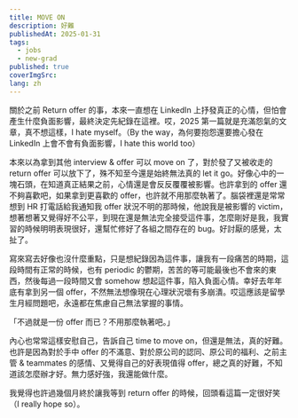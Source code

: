 ```yaml
---
title: MOVE ON
description: 好難
publishedAt: 2025-01-31
tags:
  - jobs
  - new-grad
published: true
coverImgSrc: 
lang: zh
---
```

關於之前 Return offer 的事，本來一直想在 LinkedIn 上抒發真正的心情，但怕會產生什麼負面影響，最終決定先紀錄在這裡。哎，2025 第一篇就是充滿怨氣的文章，真不想這樣，I hate myself。（By the way，為何要抱怨還要擔心發在 LinkedIn 上會不會有負面影響，I hate this world too）

本來以為拿到其他 interview & offer 可以 move on 了，對於發了又被收走的 return offer 可以放下了，殊不知至今還是始終無法真的 let it go。好像心中的一塊石頭，在知道真正結果之前，心情還是會反反覆覆被影響。也許拿到的 offer 還不夠喜歡吧，如果拿到更喜歡的 offer，也許就不用那麼執著了。腦袋裡還是常常想到 HR 打電話給我通知我 offer 狀況不明的那時候，他說我是被影響的 victim，想著想著又覺得好不公平，到現在還是無法完全接受這件事，怎麼剛好是我，我實習的時候明明表現很好，還幫忙修好了各組之間存在的 bug。好討厭的感覺，太扯了。

寫來寫去好像也沒什麼重點，只是想紀錄因為這件事，讓我有一段痛苦的時期，這段時間有正常的時候，也有 periodic 的鬱期，苦苦的等可能最後也不會來的東西，然後每過一段時間又會 somehow 想起這件事，陷入負面心情。幸好去年年底有拿到另一個 offer，不然無法想像現在心理狀況壞有多崩潰。哎這應該是留學生月經問題吧，永遠都在焦慮自己無法掌握的事情。

「不過就是一份 offer 而已？不用那麼執著吧。」

內心也常常這樣安慰自己，告訴自己 time to move on，但還是無法，真的好難。也許是因為對於手中 offer 的不滿意、對於原公司的認同、原公司的福利、之前主管 & teammates 的感情、又覺得自己的好表現值得 offer，總之真的好難，不知道該怎麼辦才好。無力感好強，我還能做什麼。

我覺得也許過幾個月終於讓我等到 return offer 的時候，回頭看這篇一定很好笑（I really hope so）。